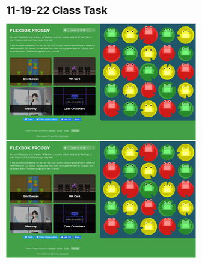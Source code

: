 # 11-19-22 Class Task

![Challenge Completed SS](./Flexboxfroggy.PNG)  
![Image.PNG](./Flexboxfroggy.png)